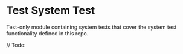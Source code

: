 # Test System Test

Test-only module containing system tests that cover the system test functionality defined in this repo.

// Todo: